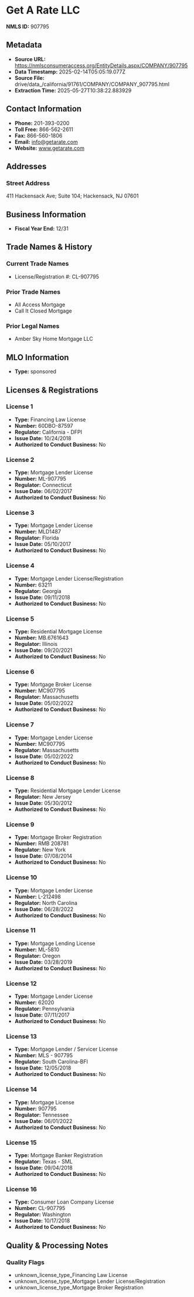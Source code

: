 # Get A Rate LLC

**NMLS ID:** 907795

## Metadata
- **Source URL:** https://nmlsconsumeraccess.org/EntityDetails.aspx/COMPANY/907795
- **Data Timestamp:** 2025-02-14T05:05:19.077Z
- **Source File:** drive/data_/california/91761/COMPANY/COMPANY_907795.html
- **Extraction Time:** 2025-05-27T10:38:22.883929

## Contact Information
- **Phone:** 201-393-0200
- **Toll Free:** 866-562-2611
- **Fax:** 866-560-1806
- **Email:** info@getarate.com
- **Website:** www.getarate.com

## Addresses
### Street Address
411 Hackensack Ave; Suite 104; Hackensack, NJ 07601

## Business Information
- **Fiscal Year End:** 12/31

## Trade Names & History
### Current Trade Names
- License/Registration #: CL-907795

### Prior Trade Names
- All Access Mortgage
- Call It Closed Mortgage

### Prior Legal Names
- Amber Sky Home Mortgage LLC

## MLO Information
- **Type:** sponsored

## Licenses & Registrations

### License 1
- **Type:** Financing Law License
- **Number:** 60DBO-87597
- **Regulator:** California - DFPI
- **Issue Date:** 10/24/2018
- **Authorized to Conduct Business:** No

### License 2
- **Type:** Mortgage Lender License
- **Number:** ML-907795
- **Regulator:** Connecticut
- **Issue Date:** 06/02/2017
- **Authorized to Conduct Business:** No

### License 3
- **Type:** Mortgage Lender License
- **Number:** MLD1487
- **Regulator:** Florida
- **Issue Date:** 05/10/2017
- **Authorized to Conduct Business:** No

### License 4
- **Type:** Mortgage Lender License/Registration
- **Number:** 63211
- **Regulator:** Georgia
- **Issue Date:** 09/11/2018
- **Authorized to Conduct Business:** No

### License 5
- **Type:** Residential Mortgage License
- **Number:** MB.6761643
- **Regulator:** Illinois
- **Issue Date:** 09/20/2021
- **Authorized to Conduct Business:** No

### License 6
- **Type:** Mortgage Broker License
- **Number:** MC907795
- **Regulator:** Massachusetts
- **Issue Date:** 05/02/2022
- **Authorized to Conduct Business:** No

### License 7
- **Type:** Mortgage Lender License
- **Number:** MC907795
- **Regulator:** Massachusetts
- **Issue Date:** 05/02/2022
- **Authorized to Conduct Business:** No

### License 8
- **Type:** Residential Mortgage Lender License
- **Regulator:** New Jersey
- **Issue Date:** 05/30/2012
- **Authorized to Conduct Business:** No

### License 9
- **Type:** Mortgage Broker Registration
- **Number:** RMB 208781
- **Regulator:** New York
- **Issue Date:** 07/08/2014
- **Authorized to Conduct Business:** No

### License 10
- **Type:** Mortgage Lender License
- **Number:** L-212498
- **Regulator:** North Carolina
- **Issue Date:** 06/28/2022
- **Authorized to Conduct Business:** No

### License 11
- **Type:** Mortgage Lending License
- **Number:** ML-5810
- **Regulator:** Oregon
- **Issue Date:** 03/28/2019
- **Authorized to Conduct Business:** No

### License 12
- **Type:** Mortgage Lender License
- **Number:** 62020
- **Regulator:** Pennsylvania
- **Issue Date:** 07/11/2017
- **Authorized to Conduct Business:** No

### License 13
- **Type:** Mortgage Lender / Servicer License
- **Number:** MLS - 907795
- **Regulator:** South Carolina-BFI
- **Issue Date:** 12/05/2018
- **Authorized to Conduct Business:** No

### License 14
- **Type:** Mortgage License
- **Number:** 907795
- **Regulator:** Tennessee
- **Issue Date:** 06/01/2022
- **Authorized to Conduct Business:** No

### License 15
- **Type:** Mortgage Banker Registration
- **Regulator:** Texas - SML
- **Issue Date:** 09/04/2018
- **Authorized to Conduct Business:** No

### License 16
- **Type:** Consumer Loan Company License
- **Number:** CL-907795
- **Regulator:** Washington
- **Issue Date:** 10/17/2018
- **Authorized to Conduct Business:** No

## Quality & Processing Notes
### Quality Flags
- unknown_license_type_Financing Law License
- unknown_license_type_Mortgage Lender License/Registration
- unknown_license_type_Mortgage Broker Registration
